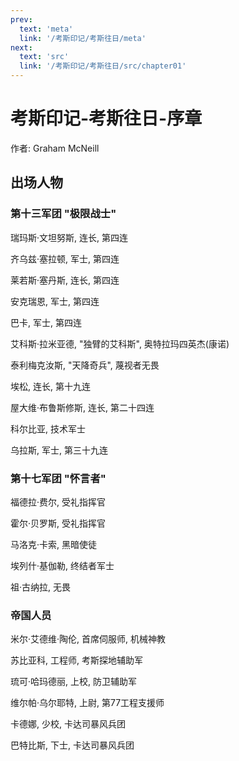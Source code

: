 ```yaml
---
prev:
  text: 'meta'
  link: '/考斯印记/考斯往日/meta'
next:
  text: 'src'
  link: '/考斯印记/考斯往日/src/chapter01'
---
```


# 考斯印记-考斯往日-序章

作者: Graham McNeill

## 出场人物

### 第十三军团 "极限战士"

瑞玛斯·文坦努斯, 连长, 第四连

齐乌兹·塞拉顿, 军士, 第四连

莱若斯·塞丹斯, 连长, 第四连

安克瑞恩, 军士, 第四连

巴卡, 军士, 第四连

艾科斯·拉米亚德, "独臂的艾科斯", 奥特拉玛四英杰(康诺)

泰利梅克汝斯, "天降奇兵", 蔑视者无畏

埃松, 连长, 第十九连

屋大维·布鲁斯修斯, 连长, 第二十四连

科尔比亚, 技术军士

乌拉斯, 军士, 第三十九连

### 第十七军团 "怀言者"

福德拉·费尔, 受礼指挥官

霍尔·贝罗斯, 受礼指挥官

马洛克·卡索, 黑暗使徒

埃列什·基伽勒, 终结者军士

祖·古纳拉, 无畏

### 帝国人员

米尔·艾德维·陶伦, 首席伺服师, 机械神教

苏比亚科, 工程师, 考斯探地辅助军

琉可·哈玛德丽, 上校, 防卫辅助军

维尔帕·乌尔耶特, 上尉, 第77工程支援师

卡德娜, 少校, 卡达司暴风兵团

巴特比斯, 下士, 卡达司暴风兵团
